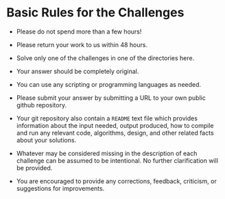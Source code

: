 # Basic Rules for the Challenges 

* Please do not spend more than a few hours!

* Please return your work to us within 48 hours.

* Solve only one of the challenges in one of the directories here. 

* Your answer should be completely original. 

* You can use any scripting or programming languages as needed. 

* Please submit your answer by submitting a URL to your own public github repository. 

* Your git repository also contain a `README` text file which provides information about the input needed, output produced, how to compile and run any relevant code, algorithms, design, and other related facts about your solutions. 

* Whatever may be considered missing in the description of each challenge can be assumed to be intentional.  No further clarification will be provided.

* You are encouraged to provide any corrections, feedback, criticism, or suggestions for improvements.
